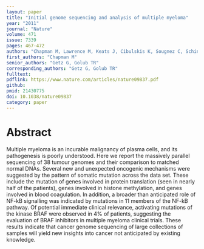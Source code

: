 ```yaml
---
layout: paper
title: "Initial genome sequencing and analysis of multiple myeloma"
year: "2011"
journal: "Nature"
volume: 471
issue: 7339
pages: 467-472
authors: "Chapman M, Lawrence M, Keats J, Cibulskis K, Sougnez C, Schinzel A, Harview C, Brunet JP, Ahmann G, Adli M, Anderson K, Ardlie K, Auclair D, Baker A Bergsagel PL, Bernstein B, [...], Carpten J, Trent J, Hahn W, Garraway L, Meyersen M, Lander ES, Getz G, Golub TR"
first_authors: "Chapman M"
senior_authors: "Getz G, Golub TR"
corresponding_authors: "Getz G, Golub TR"
fulltext:
pdflink: https://www.nature.com/articles/nature09837.pdf 
github:
pmid: 21430775
doi: 10.1038/nature09837
category: paper
---
```


# Abstract

Multiple myeloma is an incurable malignancy of plasma cells, and its pathogenesis is poorly understood. Here we report
the massively parallel sequencing of 38 tumour genomes and their comparison to matched normal DNAs. Several new
and unexpected oncogenic mechanisms were suggested by the pattern of somatic mutation across the data set. These
include the mutation of genes involved in protein translation (seen in nearly half of the patients), genes involved in
histone methylation, and genes involved in blood coagulation. In addition, a broader than anticipated role of NF-kB
signalling was indicated by mutations in 11 members of the NF-kB pathway. Of potential immediate clinical relevance,
activating mutations of the kinase BRAF were observed in 4% of patients, suggesting the evaluation of BRAF inhibitors in
multiple myeloma clinical trials. These results indicate that cancer genome sequencing of large collections of samples will
yield new insights into cancer not anticipated by existing knowledge.
